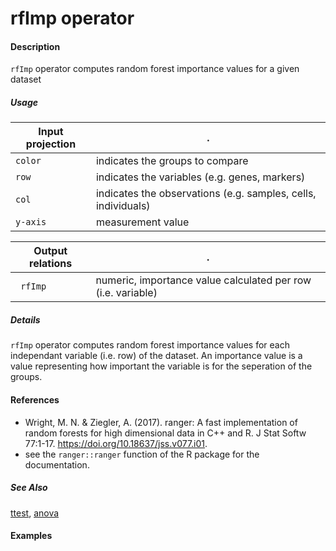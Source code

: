 # rfImp operator

#### Description
`rfImp` operator computes random forest importance values for a given dataset

##### Usage
Input projection|.
---|---
`color`   | indicates the groups to compare 
`row`  | indicates the variables (e.g. genes, markers) 
`col`  | indicates the observations (e.g. samples, cells, individuals) 
`y-axis`| measurement value

Output relations|.
---|---
` rfImp`| numeric, importance value calculated per row (i.e. variable)

##### Details
`rfImp` operator computes random forest importance values for each independant variable (i.e. row) of the dataset. An importance value is a value representing how important the variable is for the seperation of the groups. 


#### References
- Wright, M. N. & Ziegler, A. (2017). ranger: A fast implementation of random forests for high dimensional data in C++ and R. J Stat Softw 77:1-17. https://doi.org/10.18637/jss.v077.i01.
- see the `ranger::ranger` function of the R package for the documentation. 



##### See Also
[ttest](https://github.com/tercen/ttest_operator), [anova](https://github.com/tercen/anova_operator)

#### Examples


